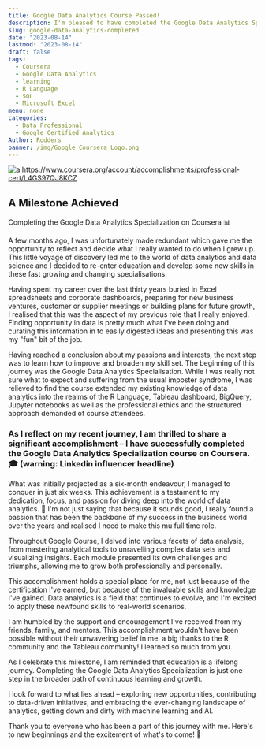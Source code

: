 ```yaml
---
title: Google Data Analytics Course Passed!
description: I'm pleased to have completed the Google Data Analytics Specialisation course
slug: google-data-analytics-completed
date: "2023-08-14"
lastmod: "2023-08-14"
draft: false
tags:
  - Coursera
  - Google Data Analytics
  - learning
  - R Language
  - SQL
  - Microsoft Excel
menu: none
categories: 
  - Data Professional
  - Google Certified Analytics
Author: Rodders
banner: /img/Google_Coursera_Logo.png
---
```


[![a](/img/certifications/Google_Data_Analytics_Certification.png)](https://www.coursera.org/account/accomplishments/professional-cert/L4GS97QJ8KCZ)
https://www.coursera.org/account/accomplishments/professional-cert/L4GS97QJ8KCZ

## A Milestone Achieved

Completing the Google Data Analytics Specialization on Coursera 📊

A few months ago, I was unfortunately made redundant which gave me the opportunity to reflect and decide what I really wanted to do when I grew up. This little voyage of discovery led me to the world of data analytics and data science and I decided to re-enter education and develop some new skills in these fast growing and changing specialisations.

Having spent my career over the last thirty years buried in Excel spreadsheets and corporate dashboards, preparing for new business ventures, customer or supplier meetings or building plans for future growth, I realised that this was the aspect of my previous role that I really enjoyed. Finding opportunity in data is pretty much what I've been doing and curating this information in to easily digested ideas and presenting this was my "fun" bit of the job.

Having reached a conclusion about my passions and interests, the next step was to learn how to improve and broaden my skill set. The beginning of this journey was the Google Data Analytics Specialisation. While I was really not sure what to expect and suffering from the usual imposter syndrome, I was relieved to find the course extended my existing knowledge of data analytics into the realms of the R Language, Tableau dashboard, BigQuery, Jupyter notebooks as well as the professional ethics and the structured approach demanded of course attendees.

### As I reflect on my recent journey, I am thrilled to share a significant accomplishment – I have successfully completed the Google Data Analytics Specialization course on Coursera. 🎓 (warning: Linkedin influencer headline)

What was initially projected as a six-month endeavour, I managed to conquer in just six weeks. This achievement is a testament to my dedication, focus, and passion for diving deep into the world of data analytics. 🚀 I'm not just saying that because it sounds good, I really found a passion that has been the backbone of my success in the business world over the years and realised I need to make this mu full time role.

Throughout Google Course, I delved into various facets of data analysis, from mastering analytical tools to unravelling complex data sets and visualizing insights. Each module presented its own challenges and triumphs, allowing me to grow both professionally and personally.

This accomplishment holds a special place for me, not just because of the certification I've earned, but because of the invaluable skills and knowledge I've gained. Data analytics is a field that continues to evolve, and I'm excited to apply these newfound skills to real-world scenarios.

I am humbled by the support and encouragement I've received from my friends, family, and mentors. This accomplishment wouldn't have been possible without their unwavering belief in me. a big thanks to the R community and the Tableau community! I learned so much from you.

As I celebrate this milestone, I am reminded that education is a lifelong journey. Completing the Google Data Analytics Specialization is just one step in the broader path of continuous learning and growth.

I look forward to what lies ahead – exploring new opportunities, contributing to data-driven initiatives, and embracing the ever-changing landscape of analytics, getting down and dirty with machine learning and AI.

Thank you to everyone who has been a part of this journey with me. Here's to new beginnings and the excitement of what's to come! 🥂

